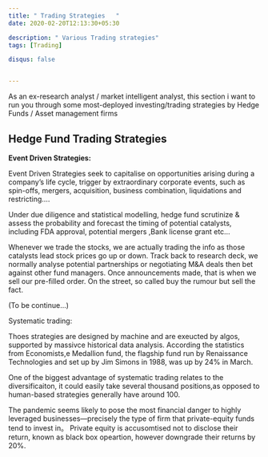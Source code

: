 ```yaml
---
title: " Trading Strategies   "
date: 2020-02-20T12:13:30+05:30

description: " Various Trading strategies"
tags: [Trading]

disqus: false 


---
```


As an ex-research analyst / market intelligent analyst, this section i want to run you through some most-deployed investing/trading strategies by Hedge Funds / Asset management firms 

## Hedge Fund Trading Strategies ## 

**Event Driven Strategies:** 

Event Driven Strategies seek to capitalise on opportunities arising during a company’s life cycle, trigger by extraordinary corporate events, such as spin-offs, mergers, acquisition, business combination, liquidations and restricting….

Under due diligence and statistical modelling, hedge fund scrutinize & assess the probability and forecast the timing of potential catalysts, including FDA approval, potential mergers ,Bank license grant etc…

Whenever we trade the stocks, we are actually trading the info as those catalysts lead stock prices go up or down. Track back to research deck, we normally analyse potential partnerships or negotiating M&A deals then bet against other fund managers. Once announcements made, that is when we sell our pre-filled order. On the street, so called buy the rumour but sell the fact.

(To be continue...)

Systematic trading:

Thoes strategies are designed by machine and are exeucted by algos, supported by massivce historical data analysis. According the statistics from Economists,e Medallion
fund, the flagship fund run by Renaissance
Technologies and set up by Jim Simons in
1988, was up by 24% in March. 

One of the biggest advantage of systematic trading relates to the diversificaiton, it could easily take several thousand positions,as opposed to human-based strategies generally have around 100.

The pandemic seems likely to pose the most financial danger to highly leveraged businesses—precisely the type of firm
that private-equity funds tend to invest in。 Private equity is accusomtised not to disclose their return, known as black box opeartion, however downgrade their returns by 20%. 